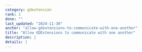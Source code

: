 ```yaml
---
category: gdextension
rank: 1
done: ""
last_updated: "2024-11-30"
anchor: "allow-gdextensions-to-communicate-with-one-another"
title: "Allow GDExtensions to communicate with one another"
description: |
details: |
---
```

